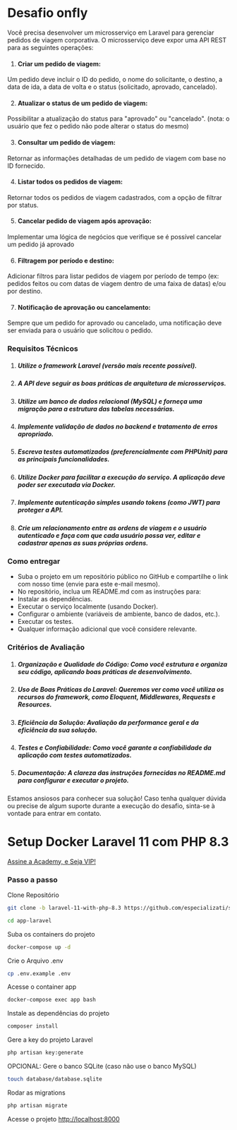 # Desafio onfly
Você precisa desenvolver um microsserviço em Laravel para gerenciar pedidos de viagem corporativa. O microsserviço deve expor uma API REST para as seguintes operações:

1. #### Criar um pedido de viagem:
 Um pedido deve incluir o ID do pedido, o nome do solicitante, o destino, a data de ida, a data de volta e o status (solicitado, aprovado, cancelado).

2. #### Atualizar o status de um pedido de viagem: 
Possibilitar a atualização do status para "aprovado" ou "cancelado". (nota: o usuário que fez o pedido não pode alterar o status do mesmo)

3. #### Consultar um pedido de viagem: 
Retornar as informações detalhadas de um pedido de viagem com base no ID fornecido.

4. #### Listar todos os pedidos de viagem: 
Retornar todos os pedidos de viagem cadastrados, com a opção de filtrar por status.

5. #### Cancelar pedido de viagem após aprovação: 
Implementar uma lógica de negócios que verifique se é possível cancelar um pedido já aprovado 

6. #### Filtragem por período e destino: 
Adicionar filtros para listar pedidos de viagem por período de tempo (ex: pedidos feitos ou com datas de viagem dentro de uma faixa de datas) e/ou por destino.

7. #### Notificação de aprovação ou cancelamento: 
Sempre que um pedido for aprovado ou cancelado, uma notificação deve ser enviada para o usuário que solicitou o pedido.

### Requisitos Técnicos
1. ##### Utilize o framework Laravel (versão mais recente possível).
2. ##### A API deve seguir as boas práticas de arquitetura de microsserviços.
3. ##### Utilize um banco de dados relacional (MySQL) e forneça uma migração para a estrutura das tabelas necessárias.
4. ##### Implemente validação de dados no backend e tratamento de erros apropriado.
5. ##### Escreva testes automatizados (preferencialmente com PHPUnit) para as principais funcionalidades.
6. ##### Utilize Docker para facilitar a execução do serviço. A aplicação deve poder ser executada via Docker.
7. ##### Implemente autenticação simples usando tokens (como JWT) para proteger a API.
8. ##### Crie um relacionamento entre as ordens de viagem e o usuário autenticado e faça com que cada usuário possa ver, editar e cadastrar apenas as suas próprias ordens.

### Como entregar
- Suba o projeto em um repositório público no GitHub e compartilhe o link com nosso time (envie para este e-mail mesmo).
- No repositório, inclua um README.md com as instruções para:
- Instalar as dependências.
- Executar o serviço localmente (usando Docker).
- Configurar o ambiente (variáveis de ambiente, banco de dados, etc.).
- Executar os testes.
- Qualquer informação adicional que você considere relevante.

###  Critérios de Avaliação
1. ##### Organização e Qualidade do Código: Como você estrutura e organiza seu código, aplicando boas práticas de desenvolvimento.
2. ##### Uso de Boas Práticas do Laravel: Queremos ver como você utiliza os recursos do framework, como Eloquent, Middlewares, Requests e Resources.
3. ##### Eficiência da Solução: Avaliação da performance geral e da eficiência da sua solução.
4. ##### Testes e Confiabilidade: Como você garante a confiabilidade da aplicação com testes automatizados.
5. ##### Documentação: A clareza das instruções fornecidas no README.md para configurar e executar o projeto.

###

Estamos ansiosos para conhecer sua solução! Caso tenha qualquer dúvida ou precise de algum suporte durante a execução do desafio, sinta-se à vontade para entrar em contato.



###



# Setup Docker Laravel 11 com PHP 8.3
[Assine a Academy, e Seja VIP!](https://academy.especializati.com.br)

### Passo a passo
Clone Repositório
```sh
git clone -b laravel-11-with-php-8.3 https://github.com/especializati/setup-docker-laravel.git app-laravel
```
```sh
cd app-laravel
```

Suba os containers do projeto
```sh
docker-compose up -d
```


Crie o Arquivo .env
```sh
cp .env.example .env
```

Acesse o container app
```sh
docker-compose exec app bash
```


Instale as dependências do projeto
```sh
composer install
```

Gere a key do projeto Laravel
```sh
php artisan key:generate
```

OPCIONAL: Gere o banco SQLite (caso não use o banco MySQL)
```sh
touch database/database.sqlite
```

Rodar as migrations
```sh
php artisan migrate
```

Acesse o projeto
[http://localhost:8000](http://localhost:8000)
